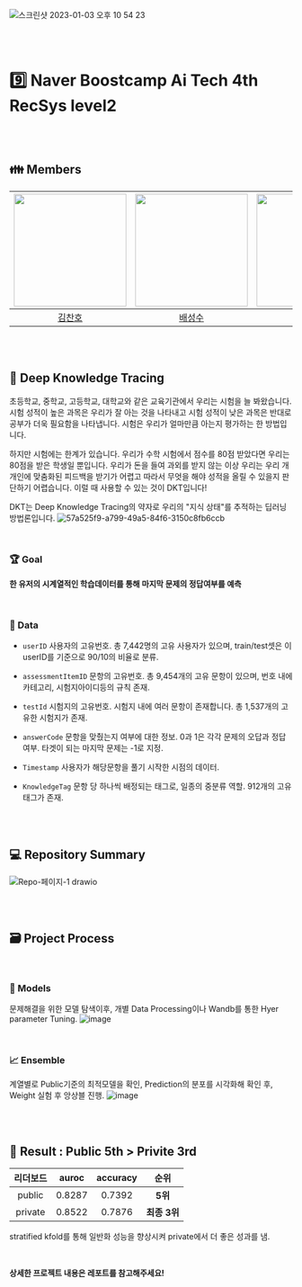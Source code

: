 ![스크린샷 2023-01-03 오후 10 54 23](https://user-images.githubusercontent.com/94108712/210370964-53302c66-868e-46e4-94c5-f0bf23c209b7.png)

<br /> 
<br /> 

# 9️⃣ Naver Boostcamp Ai Tech 4th RecSys level2 

<br /> 
<br /> 

## 👪 Members
| [<img src="https://avatars.githubusercontent.com/u/94108712?v=4" width="200px">](https://github.com/KChanho) | [<img src="https://avatars.githubusercontent.com/u/22442453?v=4" width="200px">](https://github.com/sungsubae) | [<img src="https://avatars.githubusercontent.com/u/28619804?v=4" width="200px">](https://github.com/JJI-Hoon) | [<img src="https://avatars.githubusercontent.com/u/71113430?v=4" width="200px">](https://github.com/sobin98) | [<img src="https://avatars.githubusercontent.com/u/75313644?v=4" width="200px">](https://github.com/dnjstka0307) |
| :--------------------------------------------------------------------------------------: | :----------------------------------------------------------------------------------------------: | :--------------------------------------------------------------------------------------: | :--------------------------------------------------------------------------------------: | :--------------------------------------------------------------------------------------:
|                          [김찬호](https://github.com/KChanho)                           |                            [배성수](https://github.com/sungsubae)                             |                        [이지훈](https://github.com/JJI-Hoon)                           |                          [정소빈](https://github.com/sobin98)                           |                            [조원삼](https://github.com/dnjstka0307)

<br /> 
<br /> 

## 📖 Deep Knowledge Tracing
초등학교, 중학교, 고등학교, 대학교와 같은 교육기관에서 우리는 시험을 늘 봐왔습니다. 시험 성적이 높은 과목은 우리가 잘 아는 것을 나타내고 시험 성적이 낮은 과목은 반대로 공부가 더욱 필요함을 나타냅니다. 시험은 우리가 얼마만큼 아는지 평가하는 한 방법입니다.

하지만 시험에는 한계가 있습니다. 우리가 수학 시험에서 점수를 80점 받았다면 우리는 80점을 받은 학생일 뿐입니다. 우리가 돈을 들여 과외를 받지 않는 이상 우리는 우리 개개인에 맞춤화된 피드백을 받기가 어렵고 따라서 무엇을 해야 성적을 올릴 수 있을지 판단하기 어렵습니다. 이럴 때 사용할 수 있는 것이 DKT입니다!

DKT는 Deep Knowledge Tracing의 약자로 우리의 "지식 상태"를 추적하는 딥러닝 방법론입니다.
![57a525f9-a799-49a5-84f6-3150c8fb6ccb](https://user-images.githubusercontent.com/75313644/206378748-2f2dda49-8e78-4849-ac34-53c38630c18f.png)

<br /> 

### 🏆️ Goal
**한 유저의 시계열적인 학습데이터를 통해 마지막 문제의 정답여부를 예측**

<br /> 

### 📄 Data
- `userID` 사용자의 고유번호. 총 7,442명의 고유 사용자가 있으며, train/test셋은 이 userID를 기준으로 90/10의 비율로 분류.

- `assessmentItemID` 문항의 고유번호. 총 9,454개의 고유 문항이 있으며, 번호 내에 카테고리, 시험지아이디등의 규칙 존재.

- `testId` 시험지의 고유번호. 시험지 내에 여러 문항이 존재합니다. 총 1,537개의 고유한 시험지가 존재.

- `answerCode` 문항을 맞췄는지 여부에 대한 정보. 0과 1은 각각 문제의 오답과 정답 여부. 타겟이 되는 마지막 문제는 -1로 지정.

- `Timestamp` 사용자가 해당문항을 풀기 시작한 시점의 데이터.

- `KnowledgeTag` 문항 당 하나씩 배정되는 태그로, 일종의 중분류 역할. 912개의 고유 태그가 존재.

<br /> 
<br /> 

## 💻 Repository Summary
![Repo-페이지-1 drawio](https://user-images.githubusercontent.com/75313644/206433453-d315cddd-5cdd-477b-958b-b086369f7042.png)

<br /> 
<br /> 

## 🗃 Project Process

<br /> 

### 🤖 Models
문제해결을 위한 모델 탐색이후, 개별 Data Processing이나 Wandb를 통한 Hyer parameter Tuning.
![image](https://user-images.githubusercontent.com/75313644/206642070-d38a37c3-40c9-442b-8603-d7e8d181d7ef.png)

<br /> 

### 📈 Ensemble
계열별로 Public기준의 최적모델을 확인, Prediction의 분포를 시각화해 확인 후, Weight 실험 후 앙상블 진행.
![image](https://user-images.githubusercontent.com/75313644/206643037-bee27388-6dde-474e-a7bb-958128b54724.png)

<br /> 
<br /> 

## 🏅 Result : Public 5th > Privite 3rd

|리더보드| auroc | accuracy | 순위 |
|:--------:|:------:|:------:|:----------:|
|public| 0.8287 | 0.7392 | **5위** |
|private| 0.8522 | 0.7876 | **최종 3위** |

stratified kfold를 통해 일반화 성능을 향상시켜 private에서 더 좋은 성과를 냄.

<br /> 

**상세한 프로젝트 내용은 레포트를 참고해주세요!**